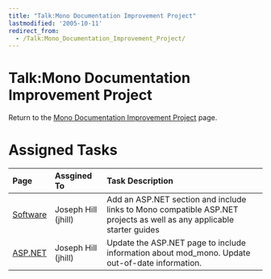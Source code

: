 ```yaml
---
title: "Talk:Mono Documentation Improvement Project"
lastmodified: '2005-10-11'
redirect_from:
  - /Talk:Mono_Documentation_Improvement_Project/
---
```


Talk:Mono Documentation Improvement Project
===========================================

Return to the [Mono Documentation Improvement Project](/Mono_Documentation_Improvement_Project) page.

Assigned Tasks
==============

|Page|Assgined To|Task Description|
|:---|:----------|:---------------|
|[Software](/Software)|Joseph Hill (jhill)|Add an ASP.NET section and include links to Mono compatible ASP.NET projects as well as any applicable starter guides|
|[ASP.NET](/ASP.NET)|Joseph Hill (jhill)|Update the ASP.NET page to include information about mod_mono. Update out-of-date information.|



